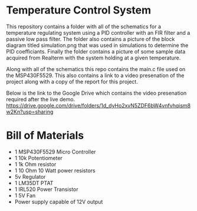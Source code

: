 # Temperature Control System

This repository contains  a folder with all of the schematics for a temperature regulating system using a PID controller with an FIR filter and a passive low pass filter. The folder also contains a picture of the block diagram titled simulation.png that was used in simulations to determine the PID coefficiants. Finally the folder contains a picture of some sample data acquired from Realterm with the system holding at a given temperature.  

Along with all of the schematics this repo contains the main.c file used on the MSP430F5529. This also contains a link to a video presenation of the project along with a copy of the report for this project. 

Below is the link to the Google Drive which contains the video presenation required after the live demo.
https://drive.google.com/drive/folders/1d_dyHo2xvN5ZDF6bW4vnfvhqism8w2Kn?usp=sharing


# Bill of Materials
* 1 MSP430F5529 Micro Controller
* 1 10k Potentiometer
* 1 1k Ohm resistor
* 1 10 Ohm 10 Watt power resistors
* 5v Regulator
* 1 LM35DT PTAT
* 1 IRL520 Power Transistor
* 1 5V Fan
* Power supply capable of 12V output
